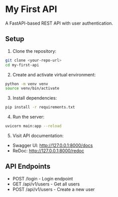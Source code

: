 # My First API

A FastAPI-based REST API with user authentication.

## Setup

1. Clone the repository:
```bash
git clone <your-repo-url>
cd my-first-api
```

2. Create and activate virtual environment:
```bash
python -m venv venv
source venv/bin/activate
```
3. Install dependencies:
```bash
pip install -r requirements.txt
```
4. Run the server:
```bash
uvicorn main:app --reload
``` 
5. Visit API documentation:
- Swagger UI: http://127.0.0.1:8000/docs
- ReDoc: http://127.0.0.1:8000/redoc

## API Endpoints

- POST /login - Login endpoint
- GET /api/v1/users - Get all users
- POST /api/v1/users - Create a new user

